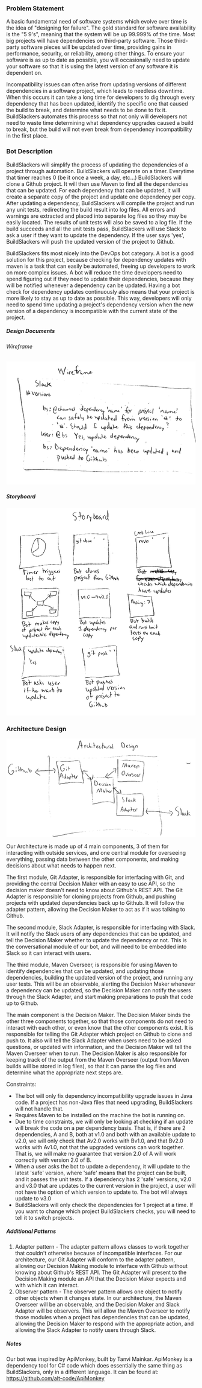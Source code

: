 ### Problem Statement

A basic fundamental need of software systems which evolve over time is the idea of "designing for failure". The gold standard for software availability is the "5 9's", meaning that the system will be up 99.999% of the time. Most big projects will have dependencies on third-party software. Those third-party software pieces will be updated over time, providing gains in performance, security, or reliability, among other things. To ensure your software is as up to date as possible, you will occasionally need to update your software so that it is using the latest version of any software it is dependent on. 

Incompatibility issues can often arise from updating versions of different dependencies in a software project, which leads to needless downtime. When this occurs it can take a long time for developers to dig through every dependency that has been updated, identify the specific one that caused the build to break, and determine what needs to be done to fix it. BuildSlackers automates this process so that not only will developers not need to waste time determining what dependency upgrades caused a build to break, but the build will not even break from dependency incompatibility in the first place.

### Bot Description

BuildSlackers will simplify the process of updating the dependencies of a project through automation. BuildSlackers will operate on a timer. Everytime that timer reaches 0 (be it once a week, a day, etc...) BuildSlackers will clone a Github project. It will then use Maven to find all the dependencies that can be updated. For each dependency that can be updated, it will create a separate copy of the project and update one dependency per copy. After updating a dependency, BuildSlackers will compile the project and run any unit tests, redirecting the build result into log files. All errors and warnings are extracted and placed into separate log files so they may be easily located. The results of unit tests will also be saved to a log file. If the build succeeds and all the unit tests pass, BuildSlackers will use Slack to ask a user if they want to update the dependency. If the user says 'yes', BuildSlackers will push the updated version of the project to Github. 

BuildSlackers fits most nicely into the DevOps bot category. A bot is a good solution for this project, because checking for dependency updates with maven is a task that can easily be automated, freeing up developers to work on more complex issues. A bot will reduce the time developers need to spend figuring out if they need to update their dependencies, because they will be notified whenever a dependency can be updated. Having a bot check for dependency updates continuously also means that your project is more likely to stay as up to date as possible. This way, developers will only need to spend time updating a project's dependency version when the new version of a dependency is incompatible with the current state of the project. 
  
##### Design Documents

###### Wireframe
![Wireframe](FixDesign_Wireframe.png)

##### Storyboard
![Storyboard](FixDesign_Storyboard.png)

### Architecture Design
![Architectural Design](FixDesign_Architecture.png)

Our Architecture is made up of 4 main components, 3 of them for interacting with outside services, and one central module for overseeing everything, passing data between the other components, and making decisions about what needs to happen next. 

The first module, Git Adapter, is responsible for interfacing with Git, and providing the central Decision Maker with an easy to use API, so the decision maker doesn't need to know about Github's REST API. The Git Adapter is responsible for cloning projects from Github, and pushing projects with updated dependencies back up to Github. It will follow the adapter pattern, allowing the Decision Maker to act as if it was talking to Github. 

The second module, Slack Adapter, is responsible for interfacing with Slack. It will notify the Slack users of any dependencies that can be updated, and tell the Decision Maker whether to update the dependency or not. This is the conversational module of our bot, and will need to be embedded into Slack so it can interact with users. 

The third module, Maven Overseer, is responsible for using Maven to identify dependencies that can be updated, and updating those dependencies, building the updated version of the project, and running any user tests. This will be an observable, alerting the Decision Maker whenever a dependency can be updated, so the Decision Maker can notify the users through the Slack Adapter, and start making preparations to push that code up to Github. 

The main component is the Decision Maker. The Decision Maker binds the other three components together, so that those components do not need to interact with each other, or even know that the other components exist. It is responsible for telling the Git Adapter which project on Github to clone and push to. It also will tell the Slack Adapter when users need to be asked questions, or updated with information, and the Decision Maker will tell the Maven Overseer when to run. The Decision Maker is also responsible for keeping track of the output from the Maven Overseer (output from Maven builds will be stored in log files), so that it can parse the log files and determine what the appropriate next steps are. 

Constraints:
- The bot will only fix dependency incompatibility upgrade issues in Java code. If a project has non-Java files that need upgrading, BuildSlackers will not handle that.
- Requires Maven to be installed on the machine the bot is running on.
- Due to time constraints, we will only be looking at checking if an update will break the code on a per dependency basis. That is, if there are 2 dependencies, A and B, both at v1.0 and both with an available update to v2.0, we will only check that Av2.0 works with Bv1.0, and that Bv2.0 works with Av1.0, not that the upgraded versions can work together. That is, we will make no guarantee that version 2.0 of A will work correctly with version 2.0 of B.
- When a user asks the bot to update a dependency, it will update to the latest 'safe' version, where 'safe' means that the project can be built, and it passes the unit tests. If a dependency has 2 'safe' versions, v2.0 and v3.0 that are updates to the current version in the project, a user will not have the option of which version to update to. The bot will always update to v3.0 
- BuildSlackers will only check the dependencies for 1 project at a time. If you want to change which project BuildSlackers checks, you will need to tell it to switch projects.

##### Additional Patterns
1. Adapter pattern - The adapter pattern allows classes to work together that couldn't otherwise because of incompatible interfaces. For our architecture, our Git Adapter will conform to the adapter pattern, allowing our Decision Making module to interface with Github without knowing about Github's REST API. The Git Adapter will present to the Decision Making module an API that the Decision Maker expects and with which it can interact.
2. Observer pattern - The observer pattern allows one object to notify other objects when it changes state. In our architecture, the Maven Overseer will be an observable, and the Decision Maker and Slack Adapter will be observers. This will allow the Maven Overseer to notify those modules when a project has dependencies that can be updated, allowing the Decision Maker to respond with the appropriate action, and allowing the Slack Adapter to notify users through Slack.

##### Notes
Our bot was inspired by ApiMonkey, built by Tanvi Mainkar. ApiMonkey is a dependency tool for C# code which does essentially the same thing as BuildSlackers, only in a different language. It can be found at: https://github.com/alt-code/ApiMonkey
